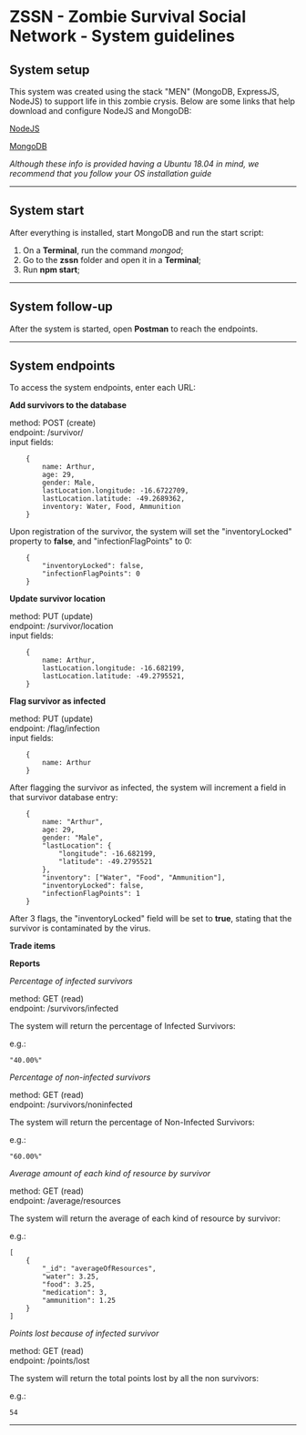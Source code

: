 # ZSSN - Zombie Survival Social Network - System guidelines

## System setup 

This system was created using the stack "MEN" (MongoDB, ExpressJS, NodeJS) to support life in this zombie crysis. Below are some links that help download and configure NodeJS and MongoDB:

[NodeJS](https://nodejs.org/en/download/package-manager/#debian-and-ubuntu-based-linux-distributions)

[MongoDB](https://docs.mongodb.com/manual/tutorial/install-mongodb-on-ubuntu/)

*Although these info is provided having a Ubuntu 18.04 in mind, we recommend that you follow your OS installation guide*


---

## System start

After everything is installed, start MongoDB and run the start script:

1. On a **Terminal**, run the command *mongod*;
2. Go to the **zssn** folder and open it in a **Terminal**;
3. Run **npm start**;

---

## System follow-up

After the system is started, open **Postman** to reach the endpoints.

---

## System endpoints

To access the system endpoints, enter each URL:

**Add survivors to the database**

method: POST (create)  
endpoint: /survivor/  
input fields:  
```	
	{
		name: Arthur,
		age: 29,
		gender: Male,
		lastLocation.longitude: -16.6722709,
		lastLocation.latitude: -49.2689362,
		inventory: Water, Food, Ammunition
	}
```
Upon registration of the survivor, the system will set the "inventoryLocked" property to **false**, and "infectionFlagPoints" to 0:
```
	{
		"inventoryLocked": false,
		"infectionFlagPoints": 0
	}
```

**Update survivor location**

method: PUT (update)  
endpoint: /survivor/location  
input fields:  
```	
	{
		name: Arthur,
		lastLocation.longitude: -16.682199,
		lastLocation.latitude: -49.2795521,
	}
```

**Flag survivor as infected**

method: PUT (update)  
endpoint: /flag/infection  
input fields:  
```	
	{
		name: Arthur
	}
```

After flagging the survivor as infected, the system will increment a field in that survivor database entry:

```	
	{
		name: "Arthur",
		age: 29,
		gender: "Male",
		"lastLocation": {
			"longitude": -16.682199,
			"latitude": -49.2795521
		},
		"inventory": ["Water", "Food", "Ammunition"],
		"inventoryLocked": false,
		"infectionFlagPoints": 1
	}
```

After 3 flags, the "inventoryLocked" field will be set to **true**, stating that the survivor is contaminated by the virus.

**Trade items**

**Reports**

*Percentage of infected survivors*  

method: GET (read)  
endpoint: /survivors/infected

The system will return the percentage of Infected Survivors:

e.g.:

` "40.00%" `


*Percentage of non-infected survivors*  

method: GET (read)  
endpoint: /survivors/noninfected  

The system will return the percentage of Non-Infected Survivors:

e.g.:

` "60.00%" `

*Average amount of each kind of resource by survivor*  

method: GET (read)  
endpoint: /average/resources  

The system will return the average of each kind of resource by survivor:

e.g.:

```
[
    {
        "_id": "averageOfResources",
        "water": 3.25,
        "food": 3.25,
        "medication": 3,
        "ammunition": 1.25
    }
]
```

*Points lost because of infected survivor*  

method: GET (read)  
endpoint: /points/lost  

The system will return the total points lost by all the non survivors:

e.g.:

`54`

---
